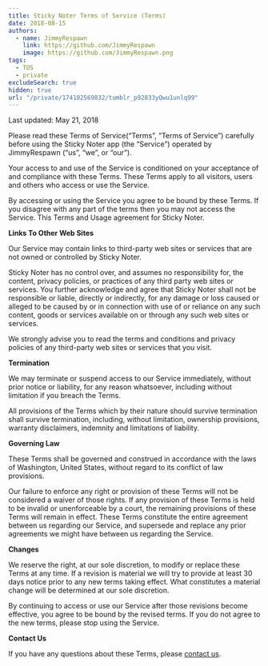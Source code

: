 ```yaml
---
title: Sticky Noter Terms of Service (Terms)
date: 2018-08-15
authors:
  - name: JimmyRespawn
    link: https://github.com/JimmyRespawn
    image: https://github.com/JimmyRespawn.png
tags:
  - TOS
  - private
excludeSearch: true
hidden: true
url: "/private/174102569832/tumblr_p92833yQwu1unlq99"
---
```


Last updated: May 21, 2018

Please read these Terms of Service(“Terms”, “Terms of Service”) carefully
before using the Sticky Noter app (the “Service”) operated by JimmyRespawn
(“us”, “we”, or “our”).

Your access to and use of the Service is conditioned on your acceptance of
and compliance with these Terms. These Terms apply to all visitors, users and
others who access or use the Service.

By accessing or using the Service you agree to be bound by these Terms. If
you disagree with any part of the terms then you may not access the Service.
This Terms and Usage agreement for Sticky Noter. 

**Links To Other Web Sites**

Our Service may contain links to third-party web sites or services that
are not owned or controlled by Sticky Noter.

Sticky Noter has no control over, and assumes no responsibility for, the
content, privacy policies, or practices of any third party web sites or
services. You further acknowledge and agree that Sticky Noter shall not be
responsible or liable, directly or indirectly, for any damage or loss caused or
alleged to be caused by or in connection with use of or reliance on any such
content, goods or services available on or through any such web sites or
services.

We strongly advise you to read the terms and conditions and privacy
policies of any third-party web sites or services that you visit.

**Termination**

We may terminate or suspend access to our Service immediately, without
prior notice or liability, for any reason whatsoever, including without
limitation if you breach the Terms.

All provisions of the Terms which by their nature should survive
termination shall survive termination, including, without limitation, ownership
provisions, warranty disclaimers, indemnity and limitations of liability.

**Governing Law**

These Terms shall be governed and construed in accordance with the laws of
Washington, United States, without regard to its conflict of law provisions.

Our failure to enforce any right or provision of these Terms will not be
considered a waiver of those rights. If any provision of these Terms is held to
be invalid or unenforceable by a court, the remaining provisions of these Terms
will remain in effect. These Terms constitute the entire agreement between us
regarding our Service, and supersede and replace any prior agreements we might
have between us regarding the Service.

**Changes**

We reserve the right, at our sole discretion, to modify or replace these
Terms at any time. If a revision is material we will try to provide at least 30
days notice prior to any new terms taking effect. What constitutes a material
change will be determined at our sole discretion.

By continuing to access or use our Service after those revisions become
effective, you agree to be bound by the revised terms. If you do not agree to
the new terms, please stop using the Service.

**Contact Us**

If you have any questions about these Terms, please [contact us](mailto:jimmyrespawn@hotmail.com).